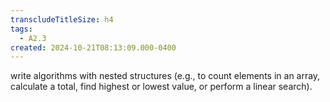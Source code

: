 ```yaml
---
transcludeTitleSize: h4
tags:
  - A2.3
created: 2024-10-21T08:13:09.000-0400
---
```

write algorithms with nested structures (e.g., to count elements in an array, calculate a total, find highest or lowest value, or perform a linear search).